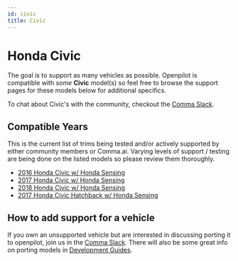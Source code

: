 ```yaml
---
id: civic
title: Civic
---
```

# Honda Civic

The goal is to support as many vehicles as possible.
Openpilot is compatible with *some* **Civic** model(s) so feel free to browse the support pages for these models below for additional specifics.

To chat about Civic's with the community, checkout  the [Comma Slack](https://slack.comma.ai).

## Compatible Years

This is the current list of trims being tested and/or actively supported by either community members or Comma.ai.
Varying levels of support / testing are being done on the listed models so please review them thoroughly.

* [2016 Honda Civic w/ Honda Sensing](/vehicles/honda/civic/2016-honda-civic.html)
* [2017 Honda Civic w/ Honda Sensing](/vehicles/honda/civic/2017-honda-civic.html)
* [2018 Honda Civic w/ Honda Sensing](/vehicles/honda/civic/2018-honda-civic.html)
* [2017 Honda Civic Hatchback w/ Honda Sensing](/vehicles/honda/civic/2017-honda-civic-hatchback.html)

## How to add support for a vehicle

If you own an unsupported vehicle but are interested in discussing porting it to openpilot, join us in the [Comma Slack](https://slack.comma.ai).
There will also be some great info on porting models in [Development Guides](../../development/guides/).

